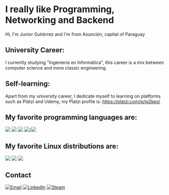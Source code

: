 # I really like Programming, Networking and Backend

Hi, I'm Junior Gutiérrez and I'm from Asunción, capital of Paraguay

## University Career:
I currently studying "Ingeniería en Informática", this career is a mix between computer science and more classic engineering.

## Self-learning:
Apart from my university career, I dedicate myself to learning on platforms such as Platzi and Udemy, my Platzi profile is: https://platzi.com/p/jg2kpy/

## My favorite programming languages are:

<img src="https://img.shields.io/badge/C/C++%20-659bd3" />
<img src="https://img.shields.io/badge/Java%20-ec2025" />
<img src="https://img.shields.io/badge/Python%20-ffd23e" />
<img src="https://img.shields.io/badge/JavaScript%20-f7e018" />/<img src="https://img.shields.io/badge/TypeScript%20-2d79c7" />

## My favorite Linux distributions are:

<img src="https://img.shields.io/badge/Debian%20-d70751" />
<img src="https://img.shields.io/badge/Lubuntu%20-0068c8" />
<img src="https://img.shields.io/badge/Arch%20-1793d1" />

## Contact

<a href="mailto:jlgutierrez2000@fpuna.edu.py?subject=Contact%20via%20Git%20Hub" target="_blank"><img src="https://img.shields.io/badge/Email-ffa500.svg?&style=flat-square&logo=email&logoColor=white" alt="Email"></a>
<a href="https://www.linkedin.com/in/jose-luis-junior-gutierrez-aguero/" target="_blank"><img src="https://img.shields.io/badge/LinkedIn-%230077B5.svg?&style=flat-square&logo=linkedin&logoColor=white" alt="LinkedIn"></a>
<a href="https://steamcommunity.com/id/jg2kpy" target="_blank"><img src="https://img.shields.io/badge/Steam-242526.svg?&style=flat-square&logo=steam&logoColor=white" alt="Steam"></a>